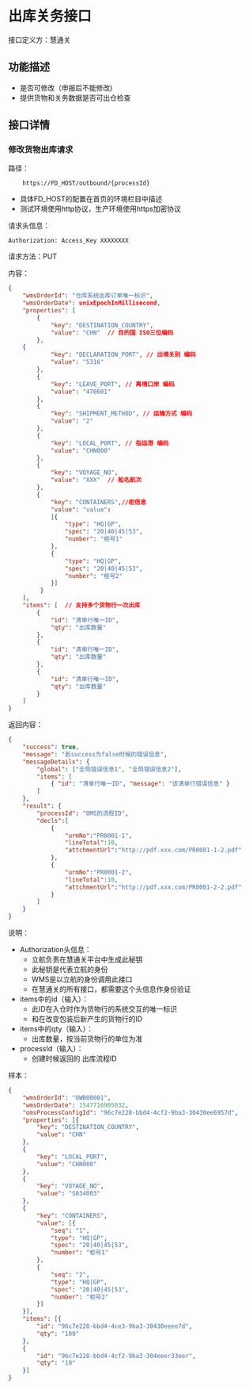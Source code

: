 # 出库关务接口

接口定义方：慧通关

## 功能描述

* 是否可修改（申报后不能修改)
* 提供货物和关务数据是否可出仓检查

## 接口详情

### 修改货物出库请求

路径：

```
    https://FD_HOST/outbound/{processId}
```

* 具体FD_HOST的配置在首页的环境栏目中描述
* 测试环境使用http协议，生产环境使用https加密协议

请求头信息：

```
Authorization: Access_Key XXXXXXXX
```

请求方法：PUT

内容：

```json
{
    "wmsOrderId": "仓库系统出库订单唯一标识",
    "wmsOrderDate": unixEpochInMillisecond,
    "properties": [
        {
            "key": "DESTINATION_COUNTRY",
            "value": "CHN"  // 目的国 ISO三位编码
        },
	{
            "key": "DECLARATION_PORT", // 出境关别 编码
            "value": "5316"
        },
        {
            "key": "LEAVE_PORT", // 离境口岸 编码
            "value": "470601"
        },
        {
            "key": "SHIPMENT_METHOD", // 运输方式 编码
            "value": "2"
        },    
        {
            "key": "LOCAL_PORT", // 指运港 编码
            "value": "CHN000"
        },
        {
            "key": "VOYAGE_NO",
            "value": "XXX"  // 船名航次
        },
        {
            "key": "CONTAINERS",//柜信息
            "value": "value": 
            [{               
                "type": "HQ|GP",
                "spec": "20|40|45|53",
                "number": "柜号1"
            },
            {               
                "type": "HQ|GP",
                "spec": "20|40|45|53",
                "number": "柜号2"
            }]
         }
    ],
    "items": [  // 支持多个货物行一次出库
        {
            "id": "清单行唯一ID",
            "qty": "出库数量"
        },
        {
            "id": "清单行唯一ID",
            "qty": "出库数量"
        },
        {
            "id": "清单行唯一ID",
            "qty": "出库数量"
        }
    ]
}
```

返回内容：

```json
{
    "success": true,
    "message": "若success为false时候的错误信息",
    "messageDetails": {
        "global": ["全局错误信息1", "全局错误信息2"],
        "items": [ 
            { "id": "清单行唯一ID", "message": "该清单行错误信息" }
        ]
    },
    "result": {
        "processId": "OMS的流程ID",
		"decls":[
			{
				"urmNo":"PR0001-1",
				"lineTotal":10,
				"attchmentUrl":"http://pdf.xxx.com/PR0001-1-2.pdf"
			},
			{
				"urmNo":"PR0001-2",
				"lineTotal":10,
				"attchmentUrl":"http://pdf.xxx.com/PR0001-2-2.pdf"
			}
		]
    }
}
```

说明：

* Authorization头信息：
    * 立航负责在慧通关平台中生成此秘钥
    * 此秘钥是代表立航的身份
    * WMS是以立航的身份调用此接口
    * 在慧通关的所有接口，都需要这个头信息作身份验证
* items中的id（输入）：
    * 此ID在入仓时作为货物行的系统交互的唯一标识
    * 和在改变包装后新产生的货物行的ID
* items中的qty（输入）：
    * 出库数量，按当前货物行的单位为准
* processId（输入）：
    * 创建时候返回的 出库流程ID
  
样本：

```json
{
	"wmsOrderId": "OWB00001",
	"wmsOrderDate": 1547716905032,
	"omsProcessConfigId": "96c7e228-bbd4-4cf2-9ba3-30430ee6957d",
	"properties": [{
		"key": "DESTINATION_COUNTRY",
		"value": "CHN"
	},
	{
		"key": "LOCAL_PORT",
		"value": "CHN000"
	},
	{
		"key": "VOYAGE_NO",
		"value": "S034003"
	},
	{
		"key": "CONTAINERS",
		"value": [{
			"seq": "1",
			"type": "HQ|GP",
			"spec": "20|40|45|53",
			"number": "柜号1"
		},
		{
			"seq": "2",
			"type": "HQ|GP",
			"spec": "20|40|45|53",
			"number": "柜号2"
		}]
	}],
	"items": [{
		"id": "96c7e228-bbd4-4ce3-9ba3-30430eeee7d",
		"qty": "100"
	},
	{
		"id": "96c7e228-bbd4-4cf2-9ba3-304eeer33eer",
		"qty": "10"
	}]
}
```
